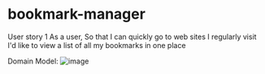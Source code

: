  # bookmark-manager

User story 1
As a user,
So that I can quickly go to web sites I regularly visit
I'd like to view a list of all my bookmarks in one place

Domain Model:
![image](https://user-images.githubusercontent.com/64266350/129575654-1a69595d-f5bf-440a-9374-b269caa3a010.png)

